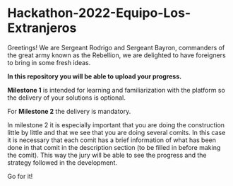 # Hackathon-2022-Equipo-Los-Extranjeros

Greetings! We are Sergeant Rodrigo and Sergeant Bayron, commanders of the great army known as the Rebellion, we are delighted to have foreigners to bring in some fresh ideas.

**In this repository you will be able to upload your progress.**

**Milestone 1** is intended for learning and familiarization with the platform so the delivery of your solutions is optional.

For **Milestone 2** the delivery is mandatory.

In milestone 2 it is especially important that you are doing the construction little by little and that we see that you are doing several comits. In this case it is necessary that each comit has a brief information of what has been done in that comit in the description section (to be filled in before making the comit). This way the jury will be able to see the progress and the strategy followed in the development.

Go for it!


